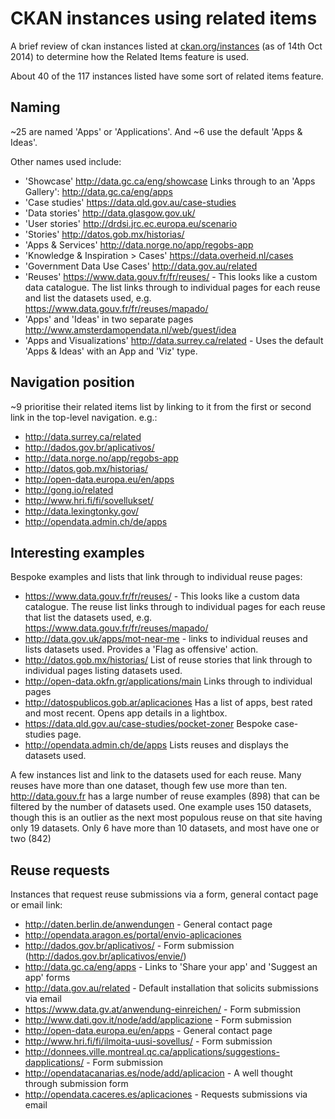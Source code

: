 # CKAN instances using related items

A brief review of ckan instances listed at [ckan.org/instances](http://ckan.org/instances/) (as of 14th Oct 2014) to determine how the Related Items feature is used.

About 40 of the 117 instances listed have some sort of related items feature.

## Naming
~25 are named 'Apps' or 'Applications'. And ~6 use the default 'Apps & Ideas'.

Other names used include:
* 'Showcase'
    http://data.gc.ca/eng/showcase Links through to an 'Apps Gallery':
    http://data.gc.ca/eng/apps
* 'Case studies'
    https://data.qld.gov.au/case-studies
* 'Data stories'
    http://data.glasgow.gov.uk/
* 'User stories'
    http://drdsi.jrc.ec.europa.eu/scenario
* 'Stories'
    http://datos.gob.mx/historias/
* 'Apps & Services'
    http://data.norge.no/app/regobs-app
* 'Knowledge & Inspiration > Cases'
    https://data.overheid.nl/cases
* 'Government Data Use Cases'
    http://data.gov.au/related
* 'Reuses'
    https://www.data.gouv.fr/fr/reuses/ - This looks like a custom data catalogue. The list links through to individual pages for each reuse and list the datasets used, e.g. https://www.data.gouv.fr/fr/reuses/mapado/
* 'Apps' and 'Ideas' in two separate pages
    http://www.amsterdamopendata.nl/web/guest/idea
* 'Apps and Visualizations'
    http://data.surrey.ca/related - Uses the default 'Apps & Ideas' with an App and 'Viz' type.

## Navigation position
~9 prioritise their related items list by linking to it from the first or second link in the top-level navigation. e.g.:
* http://data.surrey.ca/related
* http://dados.gov.br/aplicativos/
* http://data.norge.no/app/regobs-app
* http://datos.gob.mx/historias/
* http://open-data.europa.eu/en/apps
* http://gong.io/related
* http://www.hri.fi/fi/sovellukset/
* http://data.lexingtonky.gov/
* http://opendata.admin.ch/de/apps

## Interesting examples
Bespoke examples and lists that link through to individual reuse pages:
* https://www.data.gouv.fr/fr/reuses/ - This looks like a custom data catalogue. The reuse list links through to individual pages for each reuse that list the datasets used, e.g. https://www.data.gouv.fr/fr/reuses/mapado/
* http://data.gov.uk/apps/mot-near-me - links to individual reuses and lists datasets used. Provides a 'Flag as offensive' action.
* http://datos.gob.mx/historias/ List of reuse stories that link through to individual pages listing datasets used.
* http://open-data.okfn.gr/applications/main Links through to individual pages
* http://datospublicos.gob.ar/aplicaciones Has a list of apps, best rated and most recent. Opens app details in a lightbox.
* https://data.qld.gov.au/case-studies/pocket-zoner Bespoke case-studies page.
* http://opendata.admin.ch/de/apps Lists reuses and displays the datasets used.

A few instances list and link to the datasets used for each reuse. Many reuses have more than one dataset, though few use more than ten. http://data.gouv.fr has a large number of reuse examples (898) that can be filtered by the number of datasets used. One example uses 150 datasets, though this is an outlier as the next most populous reuse on that site having only 19 datasets. Only 6 have more than 10 datasets, and most have one or two (842)

## Reuse requests
Instances that request reuse submissions via a form, general contact page or email link:
* http://daten.berlin.de/anwendungen - General contact page
* http://opendata.aragon.es/portal/envio-aplicaciones
* http://dados.gov.br/aplicativos/ - Form submission (http://dados.gov.br/aplicativos/envie/)
* http://data.gc.ca/eng/apps - Links to 'Share your app' and 'Suggest an app' forms
* http://data.gov.au/related - Default installation that solicits submissions via email
* https://www.data.gv.at/anwendung-einreichen/ - Form submission
* http://www.dati.gov.it/node/add/applicazione - Form submission
* http://open-data.europa.eu/en/apps - General contact page
* http://www.hri.fi/fi/ilmoita-uusi-sovellus/ - Form submission
* http://donnees.ville.montreal.qc.ca/applications/suggestions-dapplications/ - Form submission
* http://opendatacanarias.es/node/add/aplicacion - A well thought through submission form
* http://opendata.caceres.es/aplicaciones - Requests submissions via email
